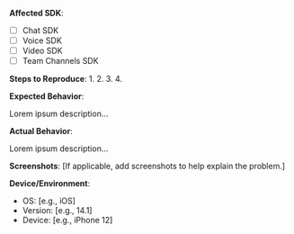 
**Affected SDK**:
- [ ] Chat SDK
- [ ] Voice SDK
- [ ] Video SDK
- [ ] Team Channels SDK

**Steps to Reproduce**:
1.
2.
3.
4.

**Expected Behavior**:

Lorem ipsum description...

**Actual Behavior**:

Lorem ipsum description...

**Screenshots**:
[If applicable, add screenshots to help explain the problem.]

**Device/Environment**:
- OS: [e.g., iOS]
- Version: [e.g., 14.1]
- Device: [e.g., iPhone 12]
